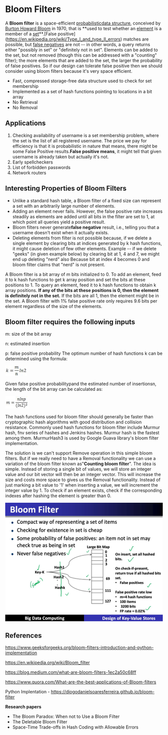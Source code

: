 # Bloom Filters

A **Bloom filter** is a space-efficient [probabilistic](https://en.wikipedia.org/wiki/Probabilistic)[data structure](https://en.wikipedia.org/wiki/Data_structure), conceived by [Burton Howard Bloom](https://en.wikipedia.org/w/index.php?title=Burton_Howard_Bloom&action=edit&redlink=1) in 1970, that is **used to test whether an [element](https://en.wikipedia.org/wiki/Element_(mathematics)) is a member of a [set](https://en.wikipedia.org/wiki/Set_(computer_science))**.[False positive](https://en.wikipedia.org/wiki/Type_I_and_type_II_errors) matches are possible, but [false negatives](https://en.wikipedia.org/wiki/Type_I_and_type_II_errors) are not -- in other words, a query returns either "possibly in set" or "definitely not in set". Elements can be added to the set, but not removed (though this can be addressed with a "counting" filter); the more elements that are added to the set, the larger the probability of false positives. So if our design can tolerate false positive then we should consider using bloom filters because it's very space efficient.

- Fast, compressed storage-free data structure used to check for set membership
- Implemented as a set of hash functions pointing to locations in a bit array
- No Retrieval
- No Removal

## Applications

1. Checking availability of username is a set membership problem, where the set is the list of all registered username. The price we pay for efficiency is that it is probabilistic in nature that means, there might be some False Positive results.**False positive means**, it might tell that given username is already taken but actually it's not.
2. Early spellcheckers
3. List of forbidden passwords
4. Network routers

## Interesting Properties of Bloom Filters

- Unlike a standard hash table, a Bloom filter of a fixed size can represent a set with an arbitrarily large number of elements.
- Adding an element never fails. However, the false positive rate increases steadily as elements are added until all bits in the filter are set to 1, at which point all queries yield a positive result.
- Bloom filters never generate**false negative** result, i.e., telling you that a username doesn't exist when it actually exists.
- Deleting elements from filter is not possible because, if we delete a single element by clearing bits at indices generated by k hash functions, it might cause deletion of few other elements. Example -- if we delete "geeks" (in given example below) by clearing bit at 1, 4 and 7, we might end up deleting "nerd" also Because bit at index 4 becomes 0 and bloom filter claims that "nerd" is not present.

A Bloom filter is a bit array of m bits initialized to 0. To add an element, feed it to k hash functions to get k array position and set the bits at these positions to 1. To query an element, feed it to k hash functions to obtain k array positions. **If any of the bits at these positions is 0, then the element is definitely not in the set.** If the bits are all 1, then the element might be in the set. A Bloom filter with 1% false positive rate only requires 9.6 bits per element regardless of the size of the elements.

## Bloom filter requires the following inputs

m: size of the bit array

n: estimated insertion

p: false positive probability
The optimum number of hash functions k can be determined using the formula:

![image](../../media/Bloom-Filters-image1.jpg)

Given false positive probabilitypand the estimated number of insertionsn, the length of the bit array can be calculated as:

![image](../../media/Bloom-Filters-image2.jpg)

The hash functions used for bloom filter should generally be faster than cryptographic hash algorithms with good distribution and collision resistance. Commonly used hash functions for bloom filter include Murmur hash, fnv series of hashes and Jenkins hashes. Murmur hash is the fastest among them. MurmurHash3 is used by Google Guava library's bloom filter implementation.

The solution is we can't support Remove operation in this simple bloom filters. But if we really need to have a Removal functionality we can use a variation of the bloom filter known as"**Counting bloom filter**". The idea is simple. Instead of storing a single bit of values, we will store an integer value and our bit vector will then be an integer vector. This will increase the size and costs more space to gives us the Removal functionality. Instead of just marking a bit value to '1' when inserting a value, we will increment the integer value by 1. To check if an element exists, check if the corresponding indexes after hashing the element is greater than 0.

![image](../../media/Bloom-Filters-image3.jpg)

## References

https://www.geeksforgeeks.org/bloom-filters-introduction-and-python-implementation

https://en.wikipedia.org/wiki/Bloom_filter

https://blog.medium.com/what-are-bloom-filters-1ec2a50c68ff

https://www.quora.com/What-are-the-best-applications-of-Bloom-filters

Python Implentation - https://diogodanielsoaresferreira.github.io/bloom-filter

**Research papers**

- The Bloom Paradox: When not to Use a Bloom Filter
- The Deletable Bloom Filter
- Space-Time Trade-offs in Hash Coding with Allowable Errors
